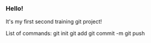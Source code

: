 ### Hello!

It's my first second training git project!

List of commands:
git init 
git add 
git commit -m
git push 
